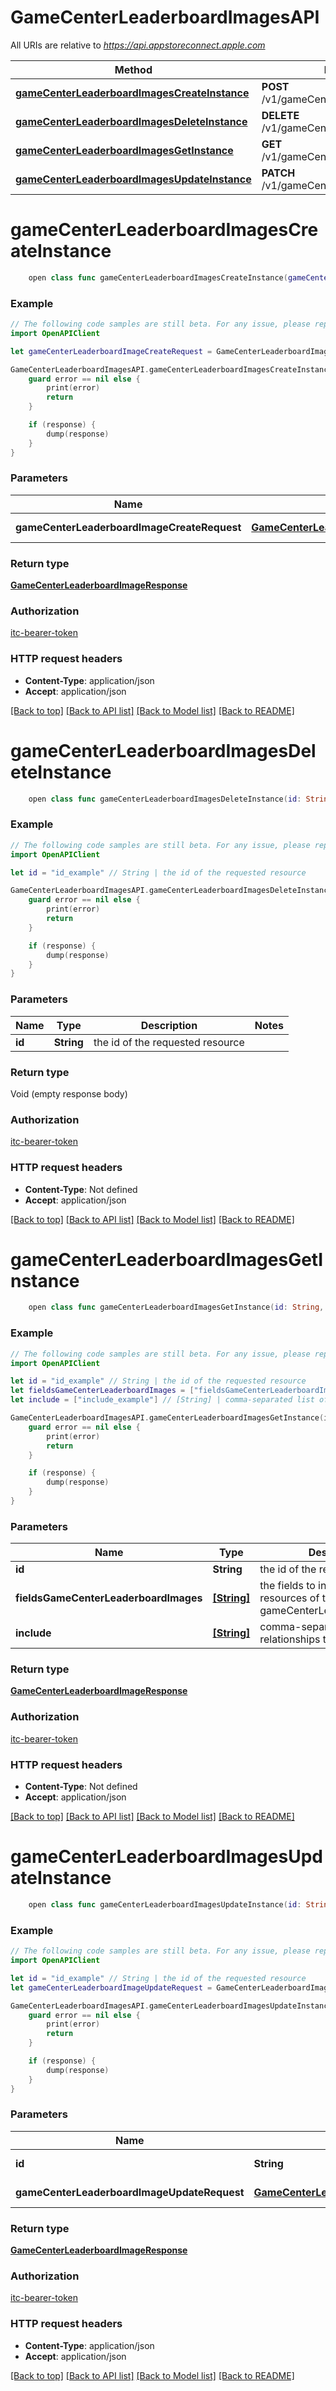 # GameCenterLeaderboardImagesAPI

All URIs are relative to *https://api.appstoreconnect.apple.com*

Method | HTTP request | Description
------------- | ------------- | -------------
[**gameCenterLeaderboardImagesCreateInstance**](GameCenterLeaderboardImagesAPI.md#gamecenterleaderboardimagescreateinstance) | **POST** /v1/gameCenterLeaderboardImages | 
[**gameCenterLeaderboardImagesDeleteInstance**](GameCenterLeaderboardImagesAPI.md#gamecenterleaderboardimagesdeleteinstance) | **DELETE** /v1/gameCenterLeaderboardImages/{id} | 
[**gameCenterLeaderboardImagesGetInstance**](GameCenterLeaderboardImagesAPI.md#gamecenterleaderboardimagesgetinstance) | **GET** /v1/gameCenterLeaderboardImages/{id} | 
[**gameCenterLeaderboardImagesUpdateInstance**](GameCenterLeaderboardImagesAPI.md#gamecenterleaderboardimagesupdateinstance) | **PATCH** /v1/gameCenterLeaderboardImages/{id} | 


# **gameCenterLeaderboardImagesCreateInstance**
```swift
    open class func gameCenterLeaderboardImagesCreateInstance(gameCenterLeaderboardImageCreateRequest: GameCenterLeaderboardImageCreateRequest, completion: @escaping (_ data: GameCenterLeaderboardImageResponse?, _ error: Error?) -> Void)
```



### Example
```swift
// The following code samples are still beta. For any issue, please report via http://github.com/OpenAPITools/openapi-generator/issues/new
import OpenAPIClient

let gameCenterLeaderboardImageCreateRequest = GameCenterLeaderboardImageCreateRequest(data: GameCenterLeaderboardImageCreateRequest_data(type: "type_example", attributes: AppClipAdvancedExperienceImageCreateRequest_data_attributes(fileSize: 123, fileName: "fileName_example"), relationships: GameCenterLeaderboardImageCreateRequest_data_relationships(gameCenterLeaderboardLocalization: GameCenterLeaderboardImageCreateRequest_data_relationships_gameCenterLeaderboardLocalization(data: GameCenterLeaderboardImage_relationships_gameCenterLeaderboardLocalization_data(type: "type_example", id: "id_example"))))) // GameCenterLeaderboardImageCreateRequest | GameCenterLeaderboardImage representation

GameCenterLeaderboardImagesAPI.gameCenterLeaderboardImagesCreateInstance(gameCenterLeaderboardImageCreateRequest: gameCenterLeaderboardImageCreateRequest) { (response, error) in
    guard error == nil else {
        print(error)
        return
    }

    if (response) {
        dump(response)
    }
}
```

### Parameters

Name | Type | Description  | Notes
------------- | ------------- | ------------- | -------------
 **gameCenterLeaderboardImageCreateRequest** | [**GameCenterLeaderboardImageCreateRequest**](GameCenterLeaderboardImageCreateRequest.md) | GameCenterLeaderboardImage representation | 

### Return type

[**GameCenterLeaderboardImageResponse**](GameCenterLeaderboardImageResponse.md)

### Authorization

[itc-bearer-token](../README.md#itc-bearer-token)

### HTTP request headers

 - **Content-Type**: application/json
 - **Accept**: application/json

[[Back to top]](#) [[Back to API list]](../README.md#documentation-for-api-endpoints) [[Back to Model list]](../README.md#documentation-for-models) [[Back to README]](../README.md)

# **gameCenterLeaderboardImagesDeleteInstance**
```swift
    open class func gameCenterLeaderboardImagesDeleteInstance(id: String, completion: @escaping (_ data: Void?, _ error: Error?) -> Void)
```



### Example
```swift
// The following code samples are still beta. For any issue, please report via http://github.com/OpenAPITools/openapi-generator/issues/new
import OpenAPIClient

let id = "id_example" // String | the id of the requested resource

GameCenterLeaderboardImagesAPI.gameCenterLeaderboardImagesDeleteInstance(id: id) { (response, error) in
    guard error == nil else {
        print(error)
        return
    }

    if (response) {
        dump(response)
    }
}
```

### Parameters

Name | Type | Description  | Notes
------------- | ------------- | ------------- | -------------
 **id** | **String** | the id of the requested resource | 

### Return type

Void (empty response body)

### Authorization

[itc-bearer-token](../README.md#itc-bearer-token)

### HTTP request headers

 - **Content-Type**: Not defined
 - **Accept**: application/json

[[Back to top]](#) [[Back to API list]](../README.md#documentation-for-api-endpoints) [[Back to Model list]](../README.md#documentation-for-models) [[Back to README]](../README.md)

# **gameCenterLeaderboardImagesGetInstance**
```swift
    open class func gameCenterLeaderboardImagesGetInstance(id: String, fieldsGameCenterLeaderboardImages: [FieldsGameCenterLeaderboardImages_gameCenterLeaderboardImagesGetInstance]? = nil, include: [Include_gameCenterLeaderboardImagesGetInstance]? = nil, completion: @escaping (_ data: GameCenterLeaderboardImageResponse?, _ error: Error?) -> Void)
```



### Example
```swift
// The following code samples are still beta. For any issue, please report via http://github.com/OpenAPITools/openapi-generator/issues/new
import OpenAPIClient

let id = "id_example" // String | the id of the requested resource
let fieldsGameCenterLeaderboardImages = ["fieldsGameCenterLeaderboardImages_example"] // [String] | the fields to include for returned resources of type gameCenterLeaderboardImages (optional)
let include = ["include_example"] // [String] | comma-separated list of relationships to include (optional)

GameCenterLeaderboardImagesAPI.gameCenterLeaderboardImagesGetInstance(id: id, fieldsGameCenterLeaderboardImages: fieldsGameCenterLeaderboardImages, include: include) { (response, error) in
    guard error == nil else {
        print(error)
        return
    }

    if (response) {
        dump(response)
    }
}
```

### Parameters

Name | Type | Description  | Notes
------------- | ------------- | ------------- | -------------
 **id** | **String** | the id of the requested resource | 
 **fieldsGameCenterLeaderboardImages** | [**[String]**](String.md) | the fields to include for returned resources of type gameCenterLeaderboardImages | [optional] 
 **include** | [**[String]**](String.md) | comma-separated list of relationships to include | [optional] 

### Return type

[**GameCenterLeaderboardImageResponse**](GameCenterLeaderboardImageResponse.md)

### Authorization

[itc-bearer-token](../README.md#itc-bearer-token)

### HTTP request headers

 - **Content-Type**: Not defined
 - **Accept**: application/json

[[Back to top]](#) [[Back to API list]](../README.md#documentation-for-api-endpoints) [[Back to Model list]](../README.md#documentation-for-models) [[Back to README]](../README.md)

# **gameCenterLeaderboardImagesUpdateInstance**
```swift
    open class func gameCenterLeaderboardImagesUpdateInstance(id: String, gameCenterLeaderboardImageUpdateRequest: GameCenterLeaderboardImageUpdateRequest, completion: @escaping (_ data: GameCenterLeaderboardImageResponse?, _ error: Error?) -> Void)
```



### Example
```swift
// The following code samples are still beta. For any issue, please report via http://github.com/OpenAPITools/openapi-generator/issues/new
import OpenAPIClient

let id = "id_example" // String | the id of the requested resource
let gameCenterLeaderboardImageUpdateRequest = GameCenterLeaderboardImageUpdateRequest(data: GameCenterLeaderboardImageUpdateRequest_data(type: "type_example", id: "id_example", attributes: AppEventScreenshotUpdateRequest_data_attributes(uploaded: false))) // GameCenterLeaderboardImageUpdateRequest | GameCenterLeaderboardImage representation

GameCenterLeaderboardImagesAPI.gameCenterLeaderboardImagesUpdateInstance(id: id, gameCenterLeaderboardImageUpdateRequest: gameCenterLeaderboardImageUpdateRequest) { (response, error) in
    guard error == nil else {
        print(error)
        return
    }

    if (response) {
        dump(response)
    }
}
```

### Parameters

Name | Type | Description  | Notes
------------- | ------------- | ------------- | -------------
 **id** | **String** | the id of the requested resource | 
 **gameCenterLeaderboardImageUpdateRequest** | [**GameCenterLeaderboardImageUpdateRequest**](GameCenterLeaderboardImageUpdateRequest.md) | GameCenterLeaderboardImage representation | 

### Return type

[**GameCenterLeaderboardImageResponse**](GameCenterLeaderboardImageResponse.md)

### Authorization

[itc-bearer-token](../README.md#itc-bearer-token)

### HTTP request headers

 - **Content-Type**: application/json
 - **Accept**: application/json

[[Back to top]](#) [[Back to API list]](../README.md#documentation-for-api-endpoints) [[Back to Model list]](../README.md#documentation-for-models) [[Back to README]](../README.md)

